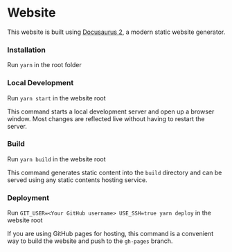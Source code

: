 # Website

This website is built using [Docusaurus 2](https://v2.docusaurus.io/), a modern static website generator.

### Installation

Run `yarn` in the root folder

### Local Development

Run `yarn start` in the website root

This command starts a local development server and open up a browser window. Most changes are reflected live without having to restart the server.

### Build

Run `yarn build` in the website root

This command generates static content into the `build` directory and can be served using any static contents hosting service.

### Deployment

Run `GIT_USER=<Your GitHub username> USE_SSH=true yarn deploy` in the website root

If you are using GitHub pages for hosting, this command is a convenient way to build the website and push to the `gh-pages` branch.
